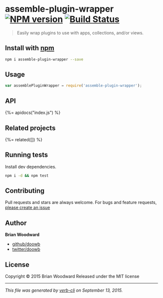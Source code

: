 # assemble-plugin-wrapper [![NPM version](https://badge.fury.io/js/assemble-plugin-wrapper.svg)](http://badge.fury.io/js/assemble-plugin-wrapper)  [![Build Status](https://travis-ci.org/doowb/assemble-plugin-wrapper.svg)](https://travis-ci.org/doowb/assemble-plugin-wrapper) 

> Easily wrap plugins to use with apps, collections, and/or views.

## Install with [npm](npmjs.org)

```bash
npm i assemble-plugin-wrapper --save
```

## Usage

```js
var assemblePluginWrapper = require('assemble-plugin-wrapper');
```

## API
<!-- add a path or glob pattern for files with code comments to use for docs  -->
{%= apidocs("index.js") %}

## Related projects
<!-- add an array of related projects, then un-escape the helper -->
{%= related([]) %}  

## Running tests
Install dev dependencies.

```bash
npm i -d && npm test
```


## Contributing
Pull requests and stars are always welcome. For bugs and feature requests, [please create an issue](https://github.com/doowb/assemble-plugin-wrapper/issues)


## Author

**Brian Woodward**
 
+ [github/doowb](https://github.com/doowb)
+ [twitter/doowb](http://twitter.com/doowb) 

## License
Copyright © 2015 Brian Woodward
Released under the MIT license

***

_This file was generated by [verb-cli](https://github.com/assemble/verb-cli) on September 13, 2015._
